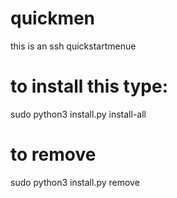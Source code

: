 # quickmen
this is an ssh quickstartmenue
# to install this type:
sudo python3 install.py install-all
# to remove
sudo python3 install.py remove

